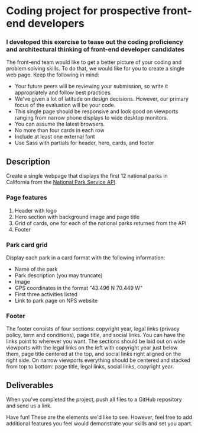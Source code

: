 # Coding project for prospective front-end developers

### I developed this exercise to tease out the coding proficiency and architectural thinking of front-end developer candidates

The front-end team would like to get a better picture of your coding and problem solving skills. To do that, we would like for you to create a single web page. Keep the following in mind:

- Your future peers will be reviewing your submission, so write it appropriately and follow best practices. 
- We've given a lot of latitude on design decisions. However, our primary focus of the evaluation will be your code.
- This single page should be responsive and look good on viewports ranging from narrow phone displays to wide desktop monitors. 
- You can assume the latest browsers. 
- No more than four cards in each row
- Include at least one external font
- Use Sass with partials for header, hero, cards, and footer

## Description
Create a single webpage that displays the first 12 national parks in California from the [National Park Service API](https://www.nps.gov/subjects/developer/api-documentation.htm#/parks/getPark). 

### Page features
1. Header with logo
2. Hero section with background image and page title
3. Grid of cards, one for each of the national parks returned from the API 
4. Footer

### Park card grid
Display each park in a card format with the following information:

- Name of the park
- Park description (you may truncate)
- Image
- GPS coordinates in the format "43.496 N 70.449 W"
- First three activities listed
- Link to park page on NPS website

### Footer
The footer consists of four sections: copyright year, legal links (privacy policy, term and conditions), page title, and social links. You can have the links point to wherever you want. The sections should be laid out on wide viewports with the legal links on the left with copyright year just below them, page title centered at the top, and social links right aligned on the right side. On narrow viewports everything should be centered and stacked from top to bottom: page title, legal links, social links, copyright year.

## Deliverables
When you've completed the project, push all files to a GitHub repository and send us a link. 

Have fun! These are the elements we'd like to see. However, feel free to add additional features you feel would demonstrate your skills and set you apart.